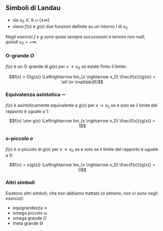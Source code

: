 ## Simboli di Landau

- sia $x_0 \in \mathbb R \cup \{\pm \infty\}$
- siano $f(x)$ e $g(x)$ due funzioni definite su un intorno $I$ di $x_0$

_Negli esercizi $f$ e $g$ sono quasi sempre successioni a termini non nulli, quindi $x_0 = + \infty$._

### O-grande $O$

$f(x)$ è un O-grande di $g(x)$ per $x \rightarrow x_0$ se esiste finito il limite:

$$f(x) = O(g(x)) \Leftrightarrow lim_{x \rightarrow x_0} \frac{f(x)}{g(x)} = \ell \in \mathbb{R}$$

### Equivalenza asintotica $\sim$

$f(x)$ è asintoticamente equivalente a $g(x)$ per $x \rightarrow x_0$ se e solo se il limite del rapporto è uguale a $1$:

$$f(x) \sim g(x) \Leftrightarrow lim_{x \rightarrow x_0} \frac{f(x)}{g(x)} = 1$$

### o-piccolo $o$

$f(x)$ è o-piccolo di $g(x)$ per $x \rightarrow x_0$ se e solo se il limite del rapporto è uguale a $0$:

$$f(x) = o(g(x)) \Leftrightarrow lim_{x \rightarrow x_0} \frac{f(x)}{g(x)} = 0$$

### Altri simboli

Esistono altri simboli, che non abbiamo trattato _(o almeno, non ci sono negli esercizi)_:

- equigrandezza $\asymp$
- omega piccolo $\omega$
- omega grande $\Omega$
- theta grande $\Theta$
